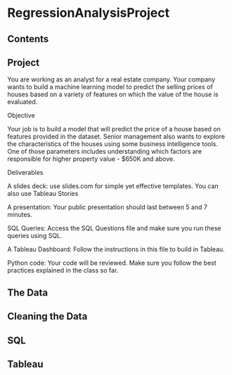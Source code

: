 # RegressionAnalysisProject

## Contents


## Project

You are working as an analyst for a real estate company. Your company wants to build a machine learning model to predict the selling prices of houses based on a variety of features on which the value of the house is evaluated.

Objective

Your job is to build a model that will predict the price of a house based on features provided in the dataset. Senior management also wants to explore the characteristics of the houses using some business intelligence tools. One of those parameters includes understanding which factors are responsible for higher property value - $650K and above.

Deliverables

A slides deck: use slides.com for simple yet effective templates. You can also use Tableau Stories

A presentation: Your public presentation should last between 5 and 7 minutes.

SQL Queries: Access the SQL Questions file and make sure you run these queries using SQL.

A Tableau Dashboard: Follow the instructions in this file to build in Tableau.

Python code: Your code will be reviewed. Make sure you follow the best practices explained in the class so far.


## The Data



## Cleaning the Data


## SQL



## Tableau


